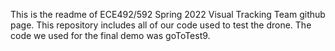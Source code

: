 This is the readme of ECE492/592 Spring 2022 Visual Tracking Team github page.
This repository includes all of our code used to test the drone.
The code we used for the final demo was goToTest9.
